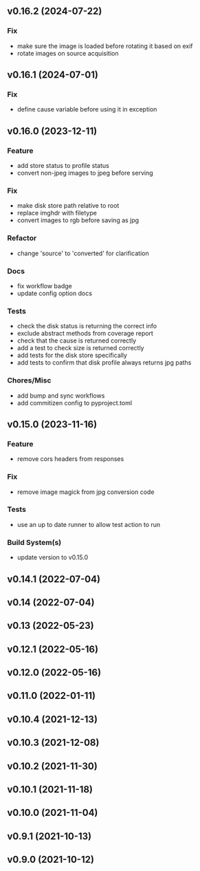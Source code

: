 ## v0.16.2 (2024-07-22)

### Fix

- make sure the image is loaded before rotating it based on exif
- rotate images on source acquisition

## v0.16.1 (2024-07-01)

### Fix

- define cause variable before using it in exception

## v0.16.0 (2023-12-11)

### Feature

- add store status to profile status
- convert non-jpeg images to jpeg before serving

### Fix

- make disk store path relative to root
- replace imghdr with filetype
- convert images to rgb before saving as jpg

### Refactor

- change 'source' to 'converted' for clarification

### Docs

- fix workflow badge
- update config option docs

### Tests

- check the disk status is returning the correct info
- exclude abstract methods from coverage report
- check that the cause is returned correctly
- add a test to check size is returned correctly
- add tests for the disk store specifically
- add tests to confirm that disk profile always returns jpg paths

### Chores/Misc

- add bump and sync workflows
- add commitizen config to pyproject.toml

## v0.15.0 (2023-11-16)

### Feature

- remove cors headers from responses

### Fix

- remove image magick from jpg conversion code

### Tests

- use an up to date runner to allow test action to run

### Build System(s)

- update version to v0.15.0

## v0.14.1 (2022-07-04)

## v0.14 (2022-07-04)

## v0.13 (2022-05-23)

## v0.12.1 (2022-05-16)

## v0.12.0 (2022-05-16)

## v0.11.0 (2022-01-11)

## v0.10.4 (2021-12-13)

## v0.10.3 (2021-12-08)

## v0.10.2 (2021-11-30)

## v0.10.1 (2021-11-18)

## v0.10.0 (2021-11-04)

## v0.9.1 (2021-10-13)

## v0.9.0 (2021-10-12)
